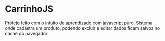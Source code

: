 # CarrinhoJS
Protejo feito com o intuito de aprendizado com javascript puro.
Sistema onde cadastra um produto, podendo excluir e editar dados ficam salvos no cache do navegador
